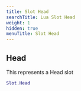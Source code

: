 ```yaml
---
title: Slot Head
searchTitle: Lua Slot Head
weight: 1
hidden: true
menuTitle: Slot Head
---
```

## Head

This represents a Head slot
```lua
Slot.Head
```